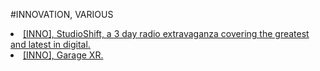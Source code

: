 #INNOVATION, VARIOUS
<br>
<li><a href="https://www.shift20.com/">[INNO], StudioShift, a 3 day radio extravaganza covering the greatest and latest in digital.</a></li>
<li><a href="https://www.garagestories.org/">[INNO], Garage XR.</a></li>
